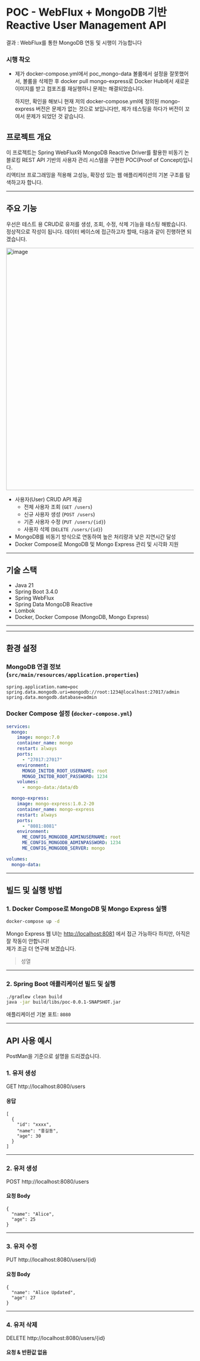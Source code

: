
# POC - WebFlux + MongoDB 기반 Reactive User Management API

결과 : WebFlux를 통한 MongoDB 연동 및 시행이 가능합니다 

### 시행 착오 
- 제가 docker-compose.yml에서 poc_mongo-data 볼륨에서 설정을 잘못했어서, 볼륨을 삭제한 후  docker pull mongo-express로
  Docker Hub에서 새로운 이미지를 받고 컴포즈를 재실행하니 문제는 해결되었습니다.

  하지만, 확인을 해보니 현재 저의 docker-compose.yml에 정의된 mongo-express 버전은 문제가 없는 것으로 보입니다만,
  제가 테스팅을 하다가 버전이 꼬여서 문제가 되었던 것 같습니다.  


## 프로젝트 개요

이 프로젝트는 Spring WebFlux와 MongoDB Reactive Driver를 활용한 비동기 논블로킹 REST API 기반의 사용자 관리 시스템을 구현한 POC(Proof of Concept)입니다.  
리액티브 프로그래밍을 적용해 고성능, 확장성 있는 웹 애플리케이션의 기본 구조를 탐색하고자 합니다.

---

## 주요 기능
우선은 테스트 용 CRUD로 유저를 생성, 조회, 수정, 삭제 기능을 테스팅 해봤습니다.  
정상적으로 작성이 됩니다.
데이터 베이스에 접근하고자 할때, 다음과 같이 진행하면 되겠습니다.

<img width="796" height="649" alt="image" src="https://github.com/user-attachments/assets/ec7c04c1-dff9-41be-a0e8-2d1e558bde0a" />



- 사용자(User) CRUD API 제공
    - 전체 사용자 조회 (`GET /users`)
    - 신규 사용자 생성 (`POST /users`)
    - 기존 사용자 수정 (`PUT /users/{id}`)
    - 사용자 삭제 (`DELETE /users/{id}`)
- MongoDB를 비동기 방식으로 연동하여 높은 처리량과 낮은 지연시간 달성
- Docker Compose로 MongoDB 및 Mongo Express 관리 및 시각화 지원

---

## 기술 스택

- Java 21
- Spring Boot 3.4.0
- Spring WebFlux
- Spring Data MongoDB Reactive
- Lombok
- Docker, Docker Compose (MongoDB, Mongo Express)

---



---

## 환경 설정

### MongoDB 연결 정보 (`src/main/resources/application.properties`)

```properties
spring.application.name=poc
spring.data.mongodb.uri=mongodb://root:1234@localhost:27017/admin
spring.data.mongodb.database=admin
````

### Docker Compose 설정 (`docker-compose.yml`)

```yaml
services:
  mongo:
    image: mongo:7.0
    container_name: mongo
    restart: always
    ports:
      - "27017:27017"
    environment:
      MONGO_INITDB_ROOT_USERNAME: root
      MONGO_INITDB_ROOT_PASSWORD: 1234
    volumes:
      - mongo-data:/data/db

  mongo-express:
    image: mongo-express:1.0.2-20
    container_name: mongo-express
    restart: always
    ports:
      - "8081:8081"
    environment:
      ME_CONFIG_MONGODB_ADMINUSERNAME: root
      ME_CONFIG_MONGODB_ADMINPASSWORD: 1234
      ME_CONFIG_MONGODB_SERVER: mongo

volumes:
  mongo-data:
```

---

## 빌드 및 실행 방법

### 1. Docker Compose로 MongoDB 및 Mongo Express 실행

```bash
docker-compose up -d
```

Mongo Express 웹 UI는 [http://localhost:8081](http://localhost:8081) 에서 접근 가능하다 하지만,
아직은 잘 작동이 안합니다!  
제가 조금 더 연구해 보겠습니다.
> 성열
 
---

### 2. Spring Boot 애플리케이션 빌드 및 실행

```bash
./gradlew clean build
java -jar build/libs/poc-0.0.1-SNAPSHOT.jar
```

애플리케이션 기본 포트: `8080`

---

## API 사용 예시

PostMan을 기준으로 설명을 드리겠습니다.

### 1. 유저 생성
GET http://localhost:8080/users

#### 응답
```
[
  {
    "id": "xxxx",
    "name": "홍길동",
    "age": 30
  }
]

```

---- 

### 2. 유저 생성
POST http://localhost:8080/users

#### 요청 Body
```
{
  "name": "Alice",
  "age": 25
}

```
-----
### 3. 유저 수정
PUT http://localhost:8080/users/{id}

#### 요청 Body
```
{
  "name": "Alice Updated",
  "age": 27
}

```
------

### 4. 유저 삭제
DELETE http://localhost:8080/users/{id}

#### 요청 & 반환값 없음

